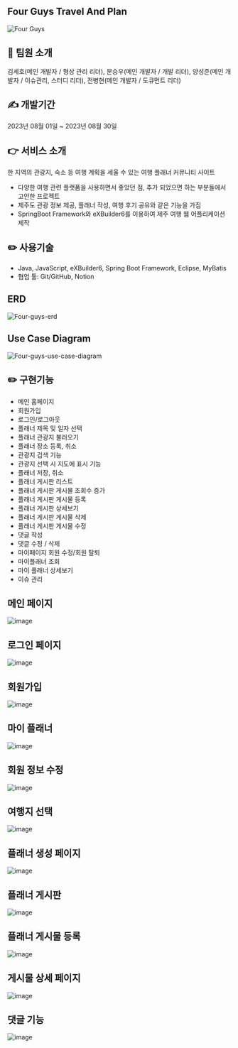 ## Four Guys Travel And Plan
![Four Guys](https://github.com/hosose/Four-Guys-Travel-Plan/assets/112751572/15b02285-ba3a-4773-acc6-28c30ad84ff7)

## 💁 팀원 소개

김세호(메인 개발자 / 형상 관리 리더), 문승우(메인 개발자 / 개발 리더), 양성준(메인 개발자 / 이슈관리, 스터디 리더), 전병현(메인 개발자 / 도큐먼트 리더)

## ✍️ 개발기간

2023년 08월 01일 ~ 2023년 08월 30일

## 👉 서비스 소개

한 지역의 관광지, 숙소 등 여행 계획을 세울 수 있는 여행 플래너 커뮤니티 사이트

-   다양한 여행 관련 플랫폼을 사용하면서 좋았던 점, 추가 되었으면 하는 부분들에서 고안한 프로젝트
-   제주도 관광 정보 제공, 플래너 작성, 여행 후기 공유와 같은 기능을 가짐
-   SpringBoot Framework와 eXBuilder6를 이용하여 제주 여행 웹 어플리케이션 제작

## ✏️ 사용기술

-   Java, JavaScript, eXBuilder6, Spring Boot Framework, Eclipse, MyBatis
-   협업 툴: Git/GitHub, Notion

## ERD

![Four-guys-erd](https://github.com/hosose/Four-Guys-Travel-Plan/assets/112751572/93b7f6f9-0909-4287-9693-d303bde81a27)


## Use Case Diagram

![Four-guys-use-case-diagram](https://github.com/hosose/Four-Guys-Travel-Plan/assets/112751572/59ca4453-1e92-470f-85ea-90b298e43db1)


## ✏️ 구현기능

-   메인 홈페이지
-   회원가입
-   로그인/로그아웃
-   플래너 제목 및 일자 선택
-   플래너 관광지 불러오기
-   플래너 장소 등록, 취소
-   관광지 검색 기능
-   관광지 선택 시 지도에 표시 기능
-   플래너 저장, 취소
-   플래너 게시판 리스트
-   플래너 게시판 게시물 조회수 증가
-   플래너 게시판 게시물 등록
-   플래너 게시판 상세보기
-   플래너 게시판 게시물 삭제
-   플래너 게시판 게시물 수정
-   댓글 작성
-   댓글 수정 / 삭제
-   마이페이지 회원 수정/회원 탈퇴
-   마이플래너 조회
-   마이 플래너 상세보기
-   이슈 관리

## 메인 페이지

![image](https://github.com/hosose/Four-Guys-Travel-Plan/assets/112751572/f38fed85-a2d7-4b8e-b52c-17d3bf0f9ed0)

## 로그인 페이지

![image](https://github.com/hosose/Four-Guys-Travel-Plan/assets/112751572/9dc13cd3-05c2-4324-bfa6-5bb0745d935e)

## 회원가입

![image](https://github.com/hosose/Four-Guys-Travel-Plan/assets/112751572/d9a4a3a5-7858-4713-83c8-7b496ec812c9)

## 마이 플래너

![image](https://github.com/hosose/Four-Guys-Travel-Plan/assets/112751572/4680f4be-f2c3-4a2e-98a9-7249b2ec947d)

## 회원 정보 수정

![image](https://github.com/hosose/Four-Guys-Travel-Plan/assets/112751572/03336b08-11e7-4a3a-9631-bbefefd79231)

## 여행지 선택

![image](https://github.com/hosose/Four-Guys-Travel-Plan/assets/112751572/9519e295-e567-4308-8fc6-aa4920c5e5ed)

## 플래너 생성 페이지

![image](https://github.com/hosose/Four-Guys-Travel-Plan/assets/112751572/2bb26088-6032-4686-af3b-1f949fe54fad)

## 플래너 게시판

![image](https://github.com/hosose/Four-Guys-Travel-Plan/assets/112751572/b74a5d64-4b8d-4058-bd65-34490b76586e)

## 플래너 게시물 등록

![image](https://github.com/hosose/Four-Guys-Travel-Plan/assets/112751572/14de5168-0c20-472b-bf9c-b8430c7bf2eb)

## 게시물 상세 페이지

![image](https://github.com/hosose/Four-Guys-Travel-Plan/assets/112751572/cbdd484e-6ae2-455b-acf9-81a354fa609f)

## 댓글 기능

![image](https://github.com/hosose/Four-Guys-Travel-Plan/assets/112751572/869ed8ee-7557-4359-91fa-9095cf5a2539)
